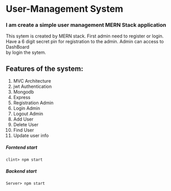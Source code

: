 # User-Management System
### I am create a simple user management MERN Stack application

This sytem is created by MERN stack. First admin need to register or login.   
Have a 6 digit secret pin for registration to the admin. Admin can access to DashBoard   
by login the sytem.

## Features of the system:
1. MVC Architecture
2. jwt Authentication
3. Mongodb
4. Express
5. Registration Admin
6. Login Admin
7. Logout Admin
8. Add User
9. Delete User
10. Find User
11. Update user info

##### Forntend start
```
clint> npm start
```

##### Backend start
```
Server> npm start
```
